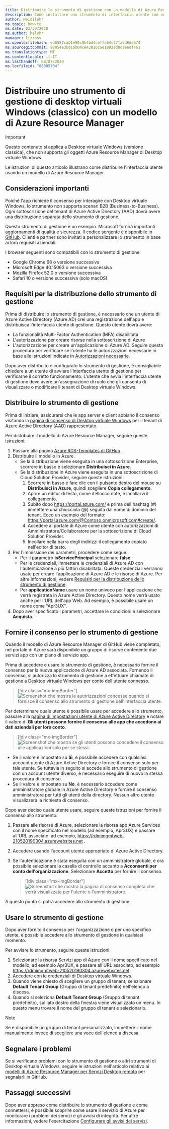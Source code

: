 ```yaml
---
title: Distribuire lo strumento di gestione con un modello di Azure Resource Manager - Azure
description: Come installare uno strumento di interfaccia utente con un modello di Azure Resource Manager per gestire le risorse di desktop virtuali Windows (classiche).
author: Heidilohr
ms.topic: how-to
ms.date: 03/30/2020
ms.author: helohr
manager: lizross
ms.openlocfilehash: ed6587cab1e90c9b4bd4ceffa64c77fa5d8de574
ms.sourcegitcommit: 98854e3bd1ab04ce42816cae1892ed0caeedf461
ms.translationtype: MT
ms.contentlocale: it-IT
ms.lasthandoff: 08/07/2020
ms.locfileid: "88005704"
---
```

# <a name="deploy-a-windows-virtual-desktop-classic-management-tool-with-an-azure-resource-manager-template"></a>Distribuire uno strumento di gestione di desktop virtuali Windows (classico) con un modello di Azure Resource Manager

>[!IMPORTANT]
>Questo contenuto si applica a Desktop virtuale Windows (versione classica), che non supporta gli oggetti Azure Resource Manager di Desktop virtuale Windows.

Le istruzioni di questo articolo illustrano come distribuire l'interfaccia utente usando un modello di Azure Resource Manager.

## <a name="important-considerations"></a>Considerazioni importanti

Poiché l'app richiede il consenso per interagire con Desktop virtuale Windows, lo strumento non supporta scenari B2B (Business-to-Business). Ogni sottoscrizione del tenant di Azure Active Directory (AAD) dovrà avere una distribuzione separata dello strumento di gestione.

Questo strumento di gestione è un esempio. Microsoft fornirà importanti aggiornamenti di qualità e sicurezza. Il [codice sorgente è disponibile in GitHub](https://github.com/Azure/RDS-Templates/tree/master/wvd-templates/wvd-management-ux/deploy). Clienti e partner sono invitati a personalizzare lo strumento in base ai loro requisiti aziendali.

I browser seguenti sono compatibili con lo strumento di gestione:
- Google Chrome 68 o versione successiva
- Microsoft Edge 40.15063 o versione successiva
- Mozilla Firefox 52.0 o versione successiva
- Safari 10 o versione successiva (solo macOS)

## <a name="what-you-need-to-deploy-the-management-tool"></a>Requisiti per la distribuzione dello strumento di gestione

Prima di distribuire lo strumento di gestione, è necessario che un utente di Azure Active Directory (Azure AD) crei una registrazione dell'app e distribuisca l'interfaccia utente di gestione. Questo utente dovrà avere:

- La funzionalità Multi-Factor Authentication (MFA) disabilitata
- L'autorizzazione per creare risorse nella sottoscrizione di Azure
- L'autorizzazione per creare un'applicazione di Azure AD. Seguire questa procedura per verificare se l'utente ha le autorizzazioni necessarie in base alle istruzioni indicate in [Autorizzazioni necessarie](../../active-directory/develop/howto-create-service-principal-portal.md#permissions-required-for-registering-an-app).

Dopo aver distribuito e configurato lo strumento di gestione, è consigliabile chiedere a un utente di avviare l'interfaccia utente di gestione per verificarne il corretto funzionamento. L'utente che avvia l'interfaccia utente di gestione deve avere un'assegnazione di ruolo che gli consenta di visualizzare o modificare il tenant di Desktop virtuale Windows.

## <a name="deploy-the-management-tool"></a>Distribuire lo strumento di gestione

Prima di iniziare, assicurarsi che le app server e client abbiano il consenso visitando la [pagina di consenso di Desktop virtuale Windows](https://rdweb.wvd.microsoft.com) per il tenant di Azure Active Directory (AAD) rappresentato.

Per distribuire il modello di Azure Resource Manager, seguire queste istruzioni:

1. Passare alla pagina [Azure RDS-Templates di GitHub](https://github.com/Azure/RDS-Templates/tree/master/wvd-templates/wvd-management-ux/deploy).
2. Distribuire il modello in Azure.
    - Se la distribuzione viene eseguita in una sottoscrizione Enterprise, scorrere in basso e selezionare **Distribuisci in Azure**.
    - Se la distribuzione in Azure viene eseguita in una sottoscrizione di Cloud Solution Provider, seguire queste istruzioni:
        1. Scorrere in basso e fare clic con il pulsante destro del mouse su **Distribuisci in Azure**, quindi scegliere **Copia collegamento**.
        2. Aprire un editor di testo, come il Blocco note, e incollarvi il collegamento.
        3. Subito dopo <https://portal.azure.com/> e prima dell'hashtag (#) immettere una chiocciola (@) seguita dal nome di dominio del tenant. Ecco un esempio del formato: <https://portal.azure.com/@Contoso.onmicrosoft.com#create/>.
        4. Accedere al portale di Azure come utente con autorizzazioni di Amministratore/Collaboratore per la sottoscrizione di Cloud Solution Provider.
        5. Incollare nella barra degli indirizzi il collegamento copiato nell'editor di testo.
3. Per l'immissione dei parametri, procedere come segue:
    - Per il parametro **isServicePrincipal** selezionare **false**.
    - Per le credenziali, immettere le credenziali di Azure AD con l'autenticazione a più fattori disabilitata. Queste credenziali verranno usate per creare l'applicazione di Azure AD e le risorse di Azure. Per altre informazioni, vedere [Requisiti per la distribuzione dello strumento di gestione](#what-you-need-to-deploy-the-management-tool).
    - Per **applicationName** usare un nome univoco per l'applicazione che verrà registrata in Azure Active Directory. Questo nome verrà usato anche per l'URL dell'app Web. Ad esempio, è possibile usare un nome come "Apr3UX".
4. Dopo aver specificato i parametri, accettare le condizioni e selezionare **Acquista**.

## <a name="provide-consent-for-the-management-tool"></a>Fornire il consenso per lo strumento di gestione

Quando il modello di Azure Resource Manager di GitHub viene completato, nel portale di Azure sarà disponibile un gruppo di risorse contenente due servizi app con un piano di servizio app.

Prima di accedere e usare lo strumento di gestione, è necessario fornire il consenso per la nuova applicazione di Azure AD associata. Fornendo il consenso, si autorizza lo strumento di gestione a effettuare chiamate di gestione a Desktop virtuale Windows per conto dell'utente connesso.

> [!div class="mx-imgBorder"]
> ![Screenshot che mostra le autorizzazioni concesse quando si fornisce il consenso allo strumento di gestione dell'interfaccia utente.](../media/management-ui-delegated-permissions.png)

Per determinare quale utente è possibile usare per accedere allo strumento, passare alla [pagina di impostazioni utente di Azure Active Directory](https://portal.azure.com/#blade/Microsoft_AAD_IAM/StartboardApplicationsMenuBlade/UserSettings/menuId/) e notare il valore di **Gli utenti possono fornire il consenso alle app che accedono ai dati aziendali per loro conto**.

> [!div class="mx-imgBorder"]
> ![Screenshot che mostra se gli utenti possono concedere il consenso alle applicazioni solo per se stessi.](../media/management-ui-user-consent-allowed.png)

- Se il valore è impostato su **Sì**, è possibile accedere con qualsiasi account utente di Azure Active Directory e fornire il consenso solo per tale utente. Se tuttavia in seguito si accede allo strumento di gestione con un account utente diverso, è necessario eseguire di nuovo la stessa procedura di consenso.
- Se il valore è impostato su **No**, è necessario accedere come amministratore globale in Azure Active Directory e fornire il consenso amministratore per tutti gli utenti della directory. Nessun altro utente visualizzerà la richiesta di consenso.


Dopo aver deciso quale utente usare, seguire queste istruzioni per fornire il consenso allo strumento:

1. Passare alle risorse di Azure, selezionare la risorsa app Azure Services con il nome specificato nel modello (ad esempio, Apr3UX) e passare all'URL associato. ad esempio, <https://rdmimgmtweb-210520190304.azurewebsites.net> .
2. Accedere usando l'account utente appropriato di Azure Active Directory.
3. Se l'autenticazione è stata eseguita con un amministratore globale, è ora possibile selezionare la casella di controllo accanto a **Acconsenti per conto dell'organizzazione**. Selezionare **Accetto** per fornire il consenso.

   > [!div class="mx-imgBorder"]
   > ![Screenshot che mostra la pagina di consenso completa che verrà visualizzata per l'utente o l'amministratore.](../media/management-ui-consent-page.png)

A questo punto si potrà accedere allo strumento di gestione.

## <a name="use-the-management-tool"></a>Usare lo strumento di gestione

Dopo aver fornito il consenso per l'organizzazione o per uno specifico utente, è possibile accedere allo strumento di gestione in qualsiasi momento.

Per avviare lo strumento, seguire queste istruzioni:

1. Selezionare la risorsa Servizi app di Azure con il nome specificato nel modello, ad esempio Apr3UX, e passare all'URL associato, ad esempio <https://rdmimgmtweb-210520190304.azurewebsites.net>.
2. Accedere con le credenziali di Desktop virtuale Windows.
3. Quando viene chiesto di scegliere un gruppo di tenant, selezionare **Default Tenant Group** (Gruppo di tenant predefinito) nell'elenco a discesa.
4. Quando si seleziona **Default Tenant Group** (Gruppo di tenant predefinito), sul lato destro della finestra viene visualizzato un menu. In questo menu trovare il nome del gruppo di tenant e selezionarlo.

  > [!NOTE]
  > Se è disponibile un gruppo di tenant personalizzato, immettere il nome manualmente invece di scegliere una voce dell'elenco a discesa.

## <a name="report-issues"></a>Segnalare i problemi

Se si verificano problemi con lo strumento di gestione o altri strumenti di Desktop virtuale Windows, seguire le istruzioni nell'articolo relativo ai [modelli di Azure Resource Manager per Servizi Desktop remoto](https://github.com/Azure/RDS-Templates/blob/master/README.md) per segnalarli in GitHub.

## <a name="next-steps"></a>Passaggi successivi

Dopo aver appreso come distribuire lo strumento di gestione e come connettersi, è possibile scoprire come usare il servizio di Azure per monitorare i problemi dei servizi e gli avvisi di integrità. Per altre informazioni, vedere l'esercitazione [Configurare gli avvisi dei servizi](set-up-service-alerts-2019.md).